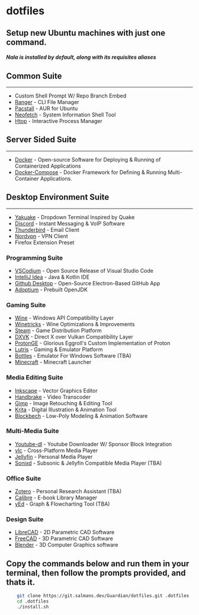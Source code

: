 # dotfiles

## Setup new Ubuntu machines with just one command.

##### Nala is installed by default, along with its requisites aliases

## Common Suite
-----
- Custom Shell Prompt W/ Repo Branch Embed
- [Ranger](https://github.com/ranger/ranger) - CLI File Manager
- [Pacstall](https://github.com/pacstall/pacstall) - AUR for Ubuntu
- [Neofetch](https://github.com/dylanaraps/neofetch) - System Information Shell Tool
- [Htop](https://htop.dev/) - Interactive Process Manager
## Server Sided Suite
------
- [Docker](https://www.docker.com/) - Open-source Software for Deploying & Running of Containerized Applications
- [Docker-Compose](https://github.com/docker/compose) - Docker Framework for Defining & Running Multi-Container Applications.
## Desktop Environment Suite
------
- [Yakuake](https://github.com/KDE/yakuake) - Dropdown Terminal Inspired by Quake
- [Discord](https://discord.com/) - Instant Messaging & VoIP Software
- [Thunderbird](https://www.thunderbird.net/en-US/) - Email Client
- [Nordvpn](https://nordvpn.com/) - VPN Client
- Firefox Extension Preset

### **Programming Suite**
- [VSCodium](https://github.com/VSCodium/vscodium) - Open Source Release of Visual Studio Code
- [IntelliJ Idea](https://www.jetbrains.com/idea/) - Java & Kotlin IDE
- [Github Desktop](https://github.com/muroko/github-desktop-linux) - Open-Source Electron-Based GitHub App
- [Adoptium](https://adoptium.net/) - Prebuilt OpenJDK
### **Gaming Suite**
- [Wine](https://www.winehq.org/) - Windows API Compatibility Layer
- [Winetricks](https://github.com/Winetricks/winetricks) - Wine Optimizations & Improvements
- [Steam](https://store.steampowered.com) - Game Distribution Platform
- [DXVK](https://github.com/doitsujin/dxvk) - Direct X over Vulkan Compatibility Layer
- [ProtonGE](https://github.com/GloriousEggroll/proton-ge-custom) - Glorious Eggroll's Custom Implementation of Proton
- [Lutris](https://lutris.net/) - Gaming & Emulator Platform
- [Bottles](https://usebottles.com/) - Emulator For Windows Software (TBA)
- [Minecraft](https://www.minecraft.net/en-us) - Minecraft Launcher

### **Media Editing Suite**
- [Inkscape](https://inkscape.org/) - Vector Graphics Editor
- [Handbrake](https://handbrake.fr/) - Video Transcoder
- [Gimp](https://www.gimp.org/) - Image Retouching & Editing Tool
- [Krita](https://krita.org/en/) - Digital Illustration & Animation Tool
- [Blockbech](https://www.blockbench.net/) - Low-Poly Modeling & Animation Software
### **Multi-Media Suite**
- [Youtube-dl](https://github.com/yt-dlp/yt-dlp) - Youtube Downloader W/ Sponsor Block Integration
- [vlc](https://www.videolan.org/vlc/) - Cross-Platform Media Player
- [Jellyfin](https://github.com/jellyfin/jellyfin-media-player) - Personal Media Player
- [Sonixd](https://github.com/jeffvli/sonixd) - Subsonic & Jellyfin Compatible Media Player (TBA)
### **Office Suite**
- [Zotero](https://www.zotero.org/) - Personal Research Assistant (TBA)
- [Calibre](https://calibre-ebook.com/) - E-book Library Manager
- [yEd](https://www.yworks.com/products/yed) - Graph & Flowcharting Tool (TBA)

### **Design Suite**
- [LibreCAD](https://github.com/LibreCAD/LibreCAD) - 2D Parametric CAD Software
- [FreeCAD](https://www.freecad.org/index.php) - 3D Parametric CAD Software
- [Blender](https://www.blender.org/) - 3D Computer Graphics software

## Copy the commands below and run them in your terminal, then follow the prompts provided, and thats it.
```sh
    git clone https://git.salmans.dev/Guardian/dotfiles.git .dotfiles
    cd .dotfiles
    ./install.sh
```